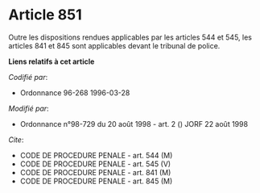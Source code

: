 # Article 851

Outre les dispositions rendues applicables par les articles 544 et 545, les articles 841 et 845 sont applicables devant le
tribunal de police.

**Liens relatifs à cet article**

_Codifié par_:

  - Ordonnance 96-268 1996-03-28

_Modifié par_:

  - Ordonnance n°98-729 du 20 août 1998 - art. 2 () JORF 22 août 1998

_Cite_:

  - CODE DE PROCEDURE PENALE - art. 544 (M)
  - CODE DE PROCEDURE PENALE - art. 545 (V)
  - CODE DE PROCEDURE PENALE - art. 841 (M)
  - CODE DE PROCEDURE PENALE - art. 845 (M)
